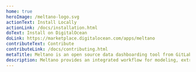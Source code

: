 ```yaml
---
home: true
heroImage: /meltano-logo.svg
actionText: Install Locally
actionLink: /docs/installation.html
doText: Install on DigitalOcean
doLink: https://marketplace.digitalocean.com/apps/meltano
contributeText: Contribute
contributeLink: /docs/contributing.html
metaTitle: Meltano is an open source data dashboarding tool from GitLab
description: Meltano provides an integrated workflow for modeling, extracting, loading, transforming, analyzing, notebooking, and orchestrating your data.
---
```

